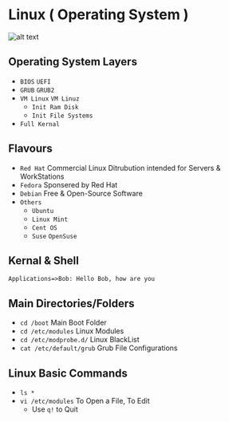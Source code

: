 # Linux ( Operating System )

![alt text](https://cdn.wallpapersafari.com/58/27/Bytxi1.jpg)

<script src="https://cdnjs.cloudflare.com/ajax/libs/js-sequence-diagrams/1.0.6/sequence-diagram-min.js" ></script>

## Operating System Layers

- `BIOS` `UEFI`
- `GRUB` `GRUB2`
- `VM Linux` `VM Linuz`
    - `Init Ram Disk`
    - `Init File Systems`
- `Full Kernal`

## Flavours

- `Red Hat` Commercial Linux Ditrubution intended for Servers & WorkStations
- `Fedora` Sponsered by Red Hat
- `Debian` Free & Open-Source Software
- `Others`
    - `Ubuntu`
    - `Linux Mint`
    - `Cent OS`
    - `Suse` `OpenSuse`

## Kernal & Shell

```flow
Applications=>Bob: Hello Bob, how are you
```

## Main Directories/Folders

- `cd /boot` Main Boot Folder
- `cd /etc/modules` Linux Modules
- `cd /etc/modprobe.d/` Linux BlackList
- `cat /etc/default/grub` Grub File Configurations

## Linux Basic Commands

- `ls *` 
- `vi /etc/modules` To Open a File, To Edit
    - Use `q!` to Quit